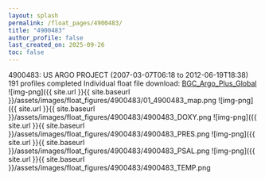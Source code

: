 ```yaml
---
layout: splash
permalink: /float_pages/4900483/
title: "4900483"
author_profile: false
last_created_on: 2025-09-26
toc: false
---
```

 
4900483: US ARGO PROJECT (2007-03-07T06:18 to 2012-06-19T18:38)
191 profiles completed
Individual float file download: [BGC_Argo_Plus_Global](https://ftp.soest.hawaii.edu/bgc_argo_plus/Individual_Floats/outliers_removed/4900483_Sprof_processed.nc)
![img-png]({{ site.url }}{{ site.baseurl }}/assets/images/float_figures/4900483/01_4900483_map.png
![img-png]({{ site.url }}{{ site.baseurl }}/assets/images/float_figures/4900483/4900483_DOXY.png
![img-png]({{ site.url }}{{ site.baseurl }}/assets/images/float_figures/4900483/4900483_PRES.png
![img-png]({{ site.url }}{{ site.baseurl }}/assets/images/float_figures/4900483/4900483_PSAL.png
![img-png]({{ site.url }}{{ site.baseurl }}/assets/images/float_figures/4900483/4900483_TEMP.png
